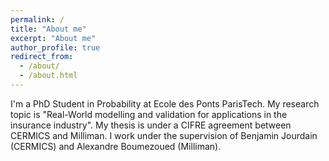 ```yaml
---
permalink: /
title: "About me"
excerpt: "About me"
author_profile: true
redirect_from: 
  - /about/
  - /about.html
---
```


I'm a PhD Student in Probability at Ecole des Ponts ParisTech. My research topic is "Real-World modelling and validation for applications in the insurance industry". 
My thesis is under a CIFRE agreement between CERMICS and Milliman. I work under the supervision of Benjamin Jourdain (CERMICS) and Alexandre Boumezoued (Milliman). 
